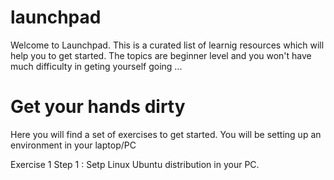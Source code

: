 # launchpad

Welcome to Launchpad. This is a curated list of learnig resources which will help you to get started. The topics are beginner level and you won't have much difficulty in geting yourself going ...

<h1> Get your hands dirty </h1>
Here you will find a set of exercises to get started. You will be setting up an environment in your laptop/PC 

Exercise 1
Step 1 : Setp Linux Ubuntu distribution in your PC. 
